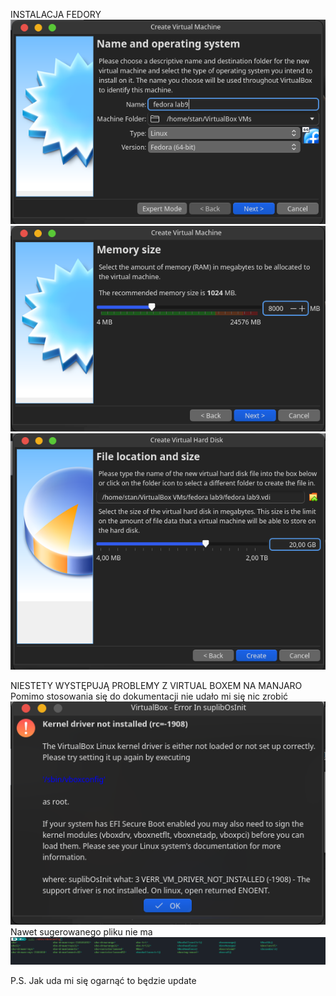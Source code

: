 INSTALACJA FEDORY
![This is an image](screeny/1.png)
![This is an image](screeny/1b.png)
![This is an image](screeny/1c.png)

NIESTETY WYSTĘPUJĄ PROBLEMY Z VIRTUAL BOXEM NA MANJARO
Pomimo stosowania się do dokumentacji nie udało mi się nic zrobić
![This is an image](screeny/1d.png)
Nawet sugerowanego pliku nie ma
![This is an image](screeny/1e.png)

P.S. Jak uda mi się ogarnąć to będzie update
